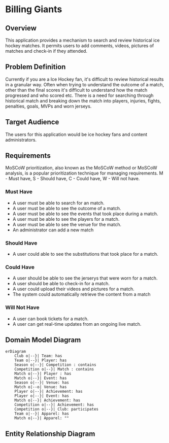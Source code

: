 # Billing Giants

## Overview

This application provides a mechanism to search and review historical ice hockey matches. It permits users to add comments, videos, pictures of matches and check-in if they attended.

## Problem Definition

Currently if you are a Ice Hockey fan, it's difficult to review historical results in a granular way. Often when trying to understand the outcome of a match, other than the final scores it's difficult to understand how the match progressed and who scored etc. There is a need for searching through historical match and breaking down the match into players, injuries, fights, penalties, goals, MVPs and worn jerseys.

## Target Audience
The users for this application would be ice hockey fans and content administrators.

## Requirements

MoSCoW prioritization, also known as the MoSCoW method or MoSCoW analysis, is a popular prioritization technique for managing requirements. M - Must have, S - Should have, C - Could have, W - Will not have.

### Must Have

- A user must be able to search for an match.
- A user must be able to see the outcome of a match.
- A user must be able to see the events that took place during a match.
- A user must be able to see the players for a match.
- A user must be able to see the venue for the match.
- An administrator can add a new match

### Should Have
- A user could able to see the substitutions that took place for a match.

### Could Have
- A user should be able to see the jerserys that were worn for a match.
- A user should be able to check-in for a match.
- A user could upload their videos and pictures for a match.
- The system could automatically retrieve the content from a match

### Will Not Have

- A user can book tickets for a match.
- A user can get real-time updates from an ongoing live match.

## Domain Model Diagram

```mermaid
erDiagram
    Club o|--}| Team: has
    Team o|--}| Player: has
    Season o|--}| Competition : contains
    Competition o|--}| Match : contains
    Match o|--}| Player : has
    Match o|--}| Event: has
    Season o|--}| Venue: has
    Match o|--o| Venue: has
    Player o|--}| Achievement: has
    Player o|--}| Event: has
    Match o|--}| Achievement: has
    Competition o|--}| Achievement: has
    Competition o|--}| Club: participates
    Team o|--}| Apparel: has
    Match o|--}| Apparel: ""
```

## Entity Relationship Diagram

